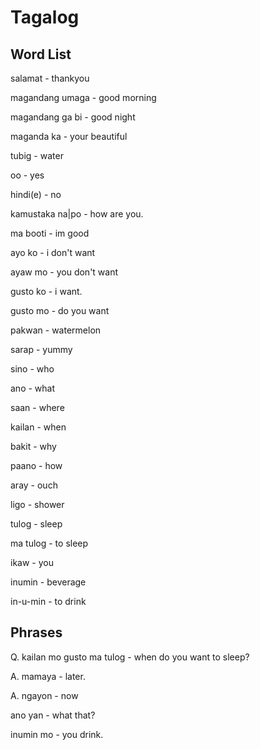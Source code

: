 Tagalog
=======

Word List
---------
salamat - thankyou

magandang umaga - good morning

magandang ga bi - good night

maganda ka - your beautiful

tubig - water

oo - yes

hindi(e) - no

kamustaka na|po - how are you.

ma booti - im good

ayo ko - i don't want

ayaw mo - you don't want

gusto ko - i want.

gusto mo - do you want

pakwan - watermelon

sarap - yummy

sino - who

ano - what

saan - where

kailan - when

bakit - why

paano - how

aray - ouch

ligo - shower

tulog - sleep

ma tulog - to sleep

ikaw - you

inumin - beverage

in-u-min - to drink

Phrases
-------

Q. kailan mo gusto ma tulog - when do you want to sleep?

A. mamaya - later.

A. ngayon - now

ano yan - what that?

inumin mo - you drink.

